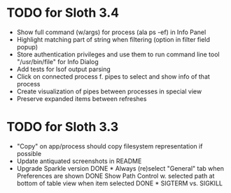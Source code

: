 # TODO for Sloth 3.4

* Show full command (w/args) for process (ala ps -ef) in Info Panel
* Highlight matching part of string when filtering (option in filter field popup)
* Store authentication privileges and use them to run command line tool "/usr/bin/file" for Info Dialog
* Add tests for lsof output parsing
* Click on connected process f. pipes to select and show info of that process
* Create visualization of pipes between processes in special view
* Preserve expanded items between refreshes

# TODO for Sloth 3.3

* "Copy" on app/process should copy filesystem representation if possible
* Update antiquated screenshots in README
* Upgrade Sparkle version
DONE * Always (re)select "General" tab when Preferences are shown
DONE Show Path Control w. selected path at bottom of table view when item selected
DONE * SIGTERM vs. SIGKILL
